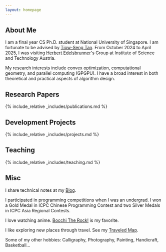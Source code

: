 ```yaml
---
layout: homepage
---
```


## About Me

I am a final year CS Ph.D. student at National University of Singapore. I am fortunate to be advised by [Tiow-Seng Tan](https://www.comp.nus.edu.sg/~tants/).
From October 2024 to April 2025, I was visiting [Herbert Edelsbrunner](http://pub.ist.ac.at/~edels/)'s Group at Institute of Science and Technology Austria.

My research interests include convex optimization, computational geometry, and parallel computing (GPGPU). I have a broad interest in both theoretical and practical aspects of algorithm design.

## Research Papers

{% include_relative _includes/publications.md %}

## Development Projects

{% include_relative _includes/projects.md %}

## Teaching

{% include_relative _includes/teaching.md %}

## Misc

I share technical notes at my [Blog](https://orzzzjq.github.io/blog/).

I participated in programming competitions when I was an undergrad. I won a Gold Medal in ICPC Chinese Programming Contest and two Silver Medals in ICPC Asia Regional Contests.

I love watching anime. [Bocchi The Rock!](https://www.imdb.com/title/tt17158756/) is my favorite.

I like exploring new places through travel. See my [Traveled Map](https://www.traveledmap.com/traveledmap/ucVLxEPziIOkZsbl93EvfEJiBAh2).

Some of my other hobbies: Calligraphy, Photography, Painting, Handicraft, Basketball...
